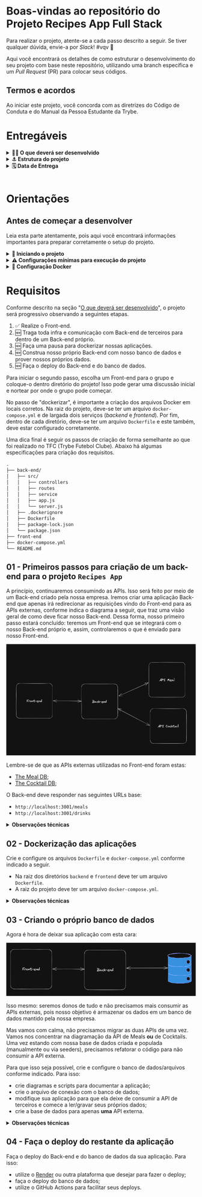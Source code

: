 # Boas-vindas ao repositório do Projeto Recipes App Full Stack

Para realizar o projeto, atente-se a cada passo descrito a seguir. Se tiver qualquer dúvida, envie-a por _Slack_! #vqv 🚀

Aqui você encontrará os detalhes de como estruturar o desenvolvimento do seu projeto com base neste repositório, utilizando uma branch específica e um _Pull Request_ (PR) para colocar seus códigos.

## Termos e acordos

Ao iniciar este projeto, você concorda com as diretrizes do Código de Conduta e do Manual da Pessoa Estudante da Trybe.

# Entregáveis

<details id="desenvolvido">
  <summary><strong>👨‍💻 O que deverá ser desenvolvido</strong></summary>

Nesta aplicação, seu grupo será responsável por criar um Back-end e integrá-lo ao front-end do projeto App de Receitas 🍽.

Este projeto não é apenas sobre codar, explorando toda sua habilidade e de seu grupo em _hard skills_, mas também é sobre trabalhar em equipe, realizar discussões, fazer escolhas, estudar novas tecnologias, aprender e se divertir muito!

---

#### App de Receitas versão Back-end

> _Como será que deve ser feito o Back-end daquela aplicação que desenvolvemos no final do módulo de Front-end (nosso querido Recipes App)!?🤔_

Pois é, nosso app de receitas cresceu 🤩!!! Agora precisamos investir nele e prover nossos próprios dados, pois estamos consumindo APIs externas que os detém.

Em aproximadamente três meses, nosso app teve um crescimento exponencial! Isso nos gerou mais receita e também mais problemas 🥲. Hoje em dia, temos alguns gargalos e muito do que queremos, se quisermos algo personalizado, terá um custo mais elevado. Diante disso, decidimos contratar seu time para continuar desenvolvendo a aplicação seguindo as etapas a seguir.

- Nosso app não pode parar, pois tempo é dinheiro!!! Portanto, para iniciar, vamos apenas trazer todas as requisições a APIs de terceiros para dentro da nossa infra! Com isso, nosso Front-end já pode conversar com nosso Back-end sem mudanças bruscas;
  - Para fazer isso, várias discussões precisam ser encaminhadas e decisões precisam ser tomadas pelo seu grupo! Algumas delas podem ser: _Qual arquitetura usaremos? Em Qual linguagem de programação escreveremos nossa API? Quais tecnologias usaremos no Back-end? O que cada pessoa do time fará?_

- Em um segundo momento, precisaremos nos desligar das APIs de terceiros e prover nossos próprios dados! Agora precisamos modelar nosso banco e fazer nossa API ter conhecimento sobre ele.
  - Aqui temos mais um monte de discussões: _Qual tipo de banco de dados usar (relacional ou não relacional)? Qual banco usar (MongoDB, MySQL, Cassandra, PostgreSQL...)?_

- Ao final, precisamos fazer o deploy de nossa API, correto!? Então bora realizar mais essa atividade dentro do nosso processo de criar uma aplicação full stack 🚀

  <br />
</details>

<details>
<summary><strong> ⚓ Estrutura do projeto</strong></summary><br />

O projeto é composto por 4 entidades importantes em sua estrutura:

1️⃣ **Docker**

- O `docker-compose` tem a responsabilidade de unir todos os serviços conteinerizados (Back-end, Front-end e database) e subir o projeto completo com o comando: `docker-compose up -d`;
- Você **deve** iniciar configurando os arquivos `Dockerfile` corretamente, nas raízes do diretório `front-end` e `back-end`.
- Depois, **deve** configurar o arquivo `docker-compose` corretamente, na raiz do projeto, para então inicializar a aplicação.

2️⃣ **Back-end**
 - Será o ambiente em que você realizará a maior parte das implementações exigidas.
 - Deve rodar na porta `3001`, pois o Front-end faz requisições para ele nessa porta por padrão.
 - Sua aplicação deve ser inicializada a partir do arquivo `/backend/src/server.ts`.


3️⃣ **Front-end**
  - O Front-end vocês já fizeram, não é necessário realizar grandes modificações nele. A única exceção será o arquivo Dockerfile que precisará ser configurado e o _fecth_ para a nova URL.
  - O Front-end **deve** se comunicar com o serviço de Back-end pela url `http://localhost:3001`, através dos endpoints que você deve construir nos requisitos.

4️⃣ **Banco de dados**
  - Tem o papel de fornecer dados para o serviço de _backend_.
  - Você **deve** configurar um container docker no arquivo do docker-compose através de um serviço definido como `db`.

  <br />
</details>

<details>
  <summary><strong>🗓 Data de Entrega</strong></summary>

- Este projeto é em grupo;
- Serão `4` dias de projeto;
- Data de entrega para avaliação regular do projeto: `16/10/2023 - 22:00h`.

  </details>
 <br />

# Orientações
## Antes de começar a desenvolver

Leia esta parte atentamente, pois aqui você encontrará informações importantes para preparar corretamente o setup do projeto.

<details>
  <summary><strong> 🔰 Iniciando o projeto</strong></summary><br />

- Clone o repositório `usando link SSH`

- Entre na pasta do repositório que você acabou de clonar;

- Crie uma branch no formato `main-group-x` onde `x` é o número ou nome do grupo;

- **Cada grupo terá uma branch específica** no formato `main-group-X`. Ex: `main-group-1`; `main-group-2`, `main-group-os-tres-mosqueteiros`; etc.;

- **Para entregar o seu projeto, você deverá criar um `Pull Request` base neste repositório no formato `[MAIN GROUP X] [BASE]`**. Seu `Pull Request` deve apontar da branch `main-group-X` para a branch `main`, que será sua PR principal, e deve agregar todo o trabalho do seu grupo para avaliação no final do desenvolvimento;

- **Cada feature/fix/etc... deve ser desenvolvida em uma nova branch**, cujo formato preferencialmente deve ser `main-group-X-<alteração>-<especificação>`. Ex: `main-group-1-feat-login-form`. Isso ajudará tanto o seu time quanto a equipe de instrução a localizar seus trabalhos no projeto;

- **No término do projeto, cada feature/fix/etc... deve ser mergeada _(preferencialmente via PR, com code review e aprovação de todo o grupo)_ com a branch principal do grupo**, na qual ocorrerá a avaliação. Ex: `main-group-1-feat-login-form` deve ser mergeado com `main-group-1`;

- **Cada PR deve, preferencialmente, ter um título no formato `[MAIN GROUP X] [CONTEXTO] [ALTERAÇÃO] [DESCRIÇÃO]`**. Ex: `[MAIN GROUP 1] [API] [FEAT] [LOGIN]`; `[MAIN GROUP 1] [FRONT] [FEAT] [LOGIN-FORM]`; etc. Isso ajudará tanto o seu time quanto a equipe de instrução a localizar seus trabalhos no projeto.

  > Lembre-se de que você pode consultar nosso conteúdo sobre [Git & GitHub](https://app.betrybe.com/learn/course/5e938f69-6e32-43b3-9685-c936530fd326/module/fc998c60-386e-46bc-83ca-4269beb17e17/section/fe827a71-3222-4b4d-a66f-ed98e09961af/day/35e03d5e-6341-4a8c-84d1-b4308b2887ef/lesson/573db55d-f451-455d-bdb5-66545668f436) e nosso [Blog - Git & GitHub](https://blog.betrybe.com/tecnologia/git-e-github/) sempre que precisar!


  <br />
</details>

<details>
  <summary><strong> ⚠️ Configurações mínimas para execução do projeto</strong></summary><br />

Na sua máquina, você deve ter:

- Sistema Operacional Distribuição Unix
- Node versão 16
- Docker
- Docker-compose versão >=1.29.2

➡️ O `node` deve ter versão igual ou superior à `16.14.0 LTS`:

- Para instalar o nvm, [acesse esse link](https://github.com/nvm-sh/nvm#installing-and-updating);
- Rode os comandos abaixo para instalar a versão correta do `node` e usá-la:
  - `nvm install 16.14 --lts`
  - `nvm use 16.14`
  - `nvm alias default 16.14`

➡️ O`docker-compose` deve ter versão igual ou superior à`ˆ1.29.2`:

- Use esse [link de referência para realizar a instalação corretamente no ubuntu](https://app.betrybe.com/learn/course/5e938f69-6e32-43b3-9685-c936530fd326/module/94d0e996-1827-4fbc-bc24-c99fb592925b/section/5987fa2d-0d04-45b2-9d91-1c2ffce09862/day/2f1a5c4d-74b1-488a-8d9b-408682c93724/lesson/b883b81d-21f6-4b60-aa62-8508f6017ea0);
- Acesse o [link da documentação oficial com passos para desinstalar](https://docs.docker.com/compose/install/#uninstallation) caso necessário.

➡️ O grupo deve escolher previamente o Recipe App de alguma pessoa integrante, para, a partir dele, continuar o Back-end.

  <br />
</details>

<details>
  <summary><strong>🐳 Configuração Docker</strong></summary>

⚠️ **Crie os arquivos dockerfile:**

- Os diretórios `frontend/` e `backend/`, devem possuir o arquivo `Dockerfile` configurado corretamente para a aplicação começar a rodar. Sem essa etapa concluída, o _docker-compose_ não funcionará.

⚠️ **Atenção:**

- Seu projeto **deve** conter um arquivo `docker-compose.yml` configurado com os serviços necessários;
- O arquivo `docker-compose.yml` também pode ser utilizado para executar a aplicação na sua máquina local;

  <br />
</details>

# Requisitos

Conforme descrito na seção "[O que deverá ser desenvolvido](#desenvolvido)", o projeto será progressivo observando a seguintes etapas.

1. ✅ Realize o Front-end.
2. 🆕 Traga toda infra e comunicação com Back-end de terceiros para dentro de um Back-end próprio.
3. 🆕 Faça uma pausa para dockerizar nossas aplicações.
4. 🆕 Construa nosso próprio Back-end com nosso banco de dados e prover nossos próprios dados.
5. 🆕 Faça o deploy do Back-end e do banco de dados.

Para iniciar o segundo passo, escolha um Front-end para o grupo e coloque-o dentro diretório do projeto! Isso pode gerar uma discussão inicial e nortear por onde o grupo pode começar.

No passo de "dockerizar", é importante a criação dos arquivos Docker em locais corretos. Na raiz do projeto, deve-se ter um arquivo `docker-compose.yml` e de largada dois serviços (_backend_ e _frontend_). Por fim, dentro de cada diretório, deve-se ter um arquivo `Dockerfile` e este também, deve estar configurado corretamente.

Uma dica final é seguir os passos de criação de forma semelhante ao que foi realizado no TFC (Trybe Futebol Clube). Abaixo há algumas especificações para criação dos requisitos.

```tree
.
├── back-end/
│   ├── src/
│   │   ├── controllers
│   │   ├── routes
│   │   ├── service
│   │   ├── app.js
│   │   └── server.js
│   ├── .dockerignore
│   ├── Dockerfile
│   ├── package-lock.json
│   └── package.json
├── front-end
├── docker-compose.yml
└── README.md
```

## 01 - Primeiros passos para criação de um back-end para o projeto `Recipes App`

A princípio, continuaremos consumindo as APIs. Isso será feito por meio de um Back-end criado pela nossa empresa. Iremos criar uma aplicação Back-end que apenas irá redirecionar as requisições vindo do Front-end para as APIs externas, conforme indica o diagrama a seguir, que traz uma visão geral de como deve ficar nosso Back-end. Dessa forma, nosso primeiro passo estará concluído: teremos um Front-end que se integrará com o nosso Back-end próprio e, assim, controlaremos o que é enviado para nosso Front-end.

![Back-end](./images/back-end-req-01.png)

Lembre-se de que as APIs externas utilizadas no Front-end foram estas:

- [The Meal DB](https://www.themealdb.com/api.php);
- [The Cocktail DB](https://www.thecocktaildb.com/api.php);

O Back-end deve responder nas seguintes URLs base:

- `http://localhost:3001/meals`
- `http://localhost:3001/drinks`

<details>
  <summary><strong>Observações técnicas</strong></summary>

- Os endpoints de _meals_ e _cocktail_, presentes na documentação da API, devem respeitar os **novos endpoints** descritos na tabela abaixo:

  | Descrição                        | Novo Endpoint no Back-end    | Meals | Cocktail |
  |----------------------------------|------------------------------|-------|----------|
  | Buscar todos os nomes            | /name?q=                     | ✅     | ✅        |
  | Buscar por um nome específico | /name?q=Arrabiata            | ✅     | ✅        |
  | Buscar por primeira letra        | /letter?q=a                  | ✅     | ✅        |
  | Buscar por item aleatório         | /random                      | ✅     | ✅        |
  | Buscar todas as categorias       | /categories                  | ✅     | ✅        |
  | Buscar todas as áreas            | /areas                       | ✅     |  X         |
  | Buscar todos os ingredientes     | /ingredients                 | ✅     | ✅        |
  | Buscar por um ingrediente        | /ingredient?q=chicken_breast | ✅     | ✅        |
  | Buscar por uma categoria          | /category?q=Seafood          | ✅     | ✅        |
  | Buscar por uma área              | /area?q=Canadian             | ✅     |  X         |

  > Esses _endpoints_ são parecidos com os que foram utilizados no projeto _Recipes App_, visto em Front-end. Eles podem ser verificados na documentação das API [The Meal DB](https://www.themealdb.com/api.php) e [The Cocktail DB](https://www.thecocktaildb.com/api.php).

  - O Back-end da aplicação deve estar dentro do diretório chamado `backend`.
  - Arquivos de configuração, como `package.json`, `Dockerfile`, `.dockerignore`, entre outros, devem ficar na raiz do diretório `backend`.
  - Estrutura de diretórios (`controllers`, `services` etc...) e arquivos como `app`, `server`, etc. devem ficar dentro do diretório `src` _(como demonstrado antes deste requisito)_.
  - O Front-end deve ter seu diretório denominado `frontend`.
  - Não há necessidade de alteração do Front-end.
  - Determine com seu grupo a melhor forma de criar os endpoints para reaproveitamento de código.

  <br />
</details>


## 02 - Dockerização das aplicações

Crie e configure os arquivos `Dockerfile` e `docker-compose.yml` conforme indicado a seguir.

- Na raiz dos diretórios `backend` e `frontend` deve ter um arquivo `Dockerfile`.
- A raiz do projeto deve ter um arquivo `docker-compose.yml`.

<details>
  <summary><strong>Observações técnicas</strong></summary>

- O projeto deve possuir dois arquivos `Dockerfile`, um na raiz do diretório `backend` e outro na raiz `frontend`;
- Nesse primeiro momento, o arquivo `docker-compose.yml` deve conter dois serviços: `backend` e `frontend`.
  - `backend` deve expor a porta 3001;
  - `frontend` deve expor a porta 3000;

  <br />
</details>

## 03 - Criando o próprio banco de dados

Agora é hora de deixar sua aplicação com esta cara:

![Back-end](./images/back-end-req-03.png)

Isso mesmo: seremos donos de tudo e não precisamos mais consumir as APIs externas, pois nosso objetivo é armazenar os dados em um banco de dados mantido pela nossa empresa.

Mas vamos com calma, não precisamos migrar as duas APIs de uma vez. Vamos nos concentrar na diagramação da API de Meals **ou** de Cocktails. Uma vez estando com nossa base de dados criada e populada (manualmente ou via seeders), precisamos refatorar o código para não consumir a API externa.

Para que isso seja possível, crie e configure o banco de dados/arquivos conforme indicado. Para isso:

- crie diagramas e scripts para documentar a aplicação;
- crie o arquivo de conexão com o banco de dados;
- modifique sua aplicação para que ela deixe de consumir a API de terceiros e comece a ler/gravar seus próprios dados;
- crie a base de dados para apenas **uma** API externa.

<details>
  <summary><strong>Observações técnicas</strong></summary>

  Agora é hora de prover nossos próprios dados e criar nosso bancos de dados. Para isso:

- diagrame o banco de dados;
- crie scripts de construção do banco de dados e de população do mesmo;
- crie o banco de dados proprietário da aplicação;
- dockerize seu banco de dados.

  <br />
</details>

## 04 - Faça o deploy do restante da aplicação

Faça o deploy do Back-end e do banco de dados da sua aplicação. Para isso:

- utilize o [Render](https://render.com/) ou outra plataforma que desejar para fazer o deploy;
- faça o deploy do banco de dados;
- utilize o GitHub Actions para facilitar seus deploys.
